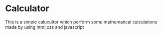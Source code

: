 # Calculator
This is a simple calucultor which perform some mathematical calculations made by using html,css and javascript
